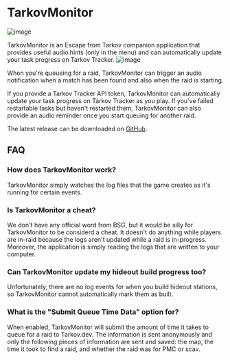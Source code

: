# TarkovMonitor
![image](https://github.com/the-hideout/TarkovMonitor/assets/35779878/2c91c8e6-8e5e-497d-a496-40037eb9f1ac)

TarkovMonitor is an Escape from Tarkov companion application that provides useful audio hints (only in the menu) and can automatically update your task progress on Tarkov Tracker.
![image](https://github.com/the-hideout/TarkovMonitor/assets/35779878/b180c48b-a76a-4db1-bf60-6e865201565b)

When you're queueing for a raid, TarkovMonitor can trigger an audio notification when a match has been found and also when the raid is starting. 

If you provide a Tarkov Tracker API token, TarkovMonitor can automatically update your task progress on Tarkov Tracker as you play. If you've failed restartable tasks but haven't restarted them, TarkovMonitor can also provide an audio reminder once you start queuing for another raid.

The latest release can be downloaded on [GitHub](https://github.com/the-hideout/TarkovMonitor/releases/latest).

## FAQ
### How does TarkovMonitor work?
TarkovMonitor simply watches the log files that the game creates as it's running for certain events.
### Is TarkovMonitor a cheat?
We don't have any official word from BSG, but it would be silly for TarkovMonitor to be considerd a cheat. It doesn't do anything while players are in-raid because the logs aren't updated while a raid is in-progress. Moreover, the application is simply reading the logs that are written to your computer.
### Can TarkovMonitor update my hideout build progress too?
Unfortunately, there are no log events for when you build hideout stations, so TarkovMonitor cannot automatically mark them as built.
### What is the "Submit Queue Time Data" option for?
When enabled, TarkovMonitor will submit the amount of time it takes to queue for a raid to Tarkov.dev. The information is sent anonymously and only the following pieces of information are sent and saved: the map, the time it took to find a raid, and whether the raid was for PMC or scav.
